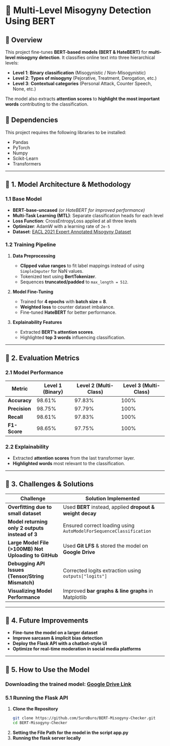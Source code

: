 # 🚀 Multi-Level Misogyny Detection Using BERT

## 📌 Overview
This project fine-tunes **BERT-based models (BERT & HateBERT)** for **multi-level misogyny detection**. It classifies online text into three hierarchical levels:  
- **Level 1**: **Binary classification** (Misogynistic / Non-Misogynistic)  
- **Level 2**: **Types of misogyny** (Pejorative, Treatment, Derogation, etc.)  
- **Level 3**: **Contextual categories** (Personal Attack, Counter Speech, None, etc.)  

The model also extracts **attention scores** to **highlight the most important words** contributing to the classification.  

## 📌 Dependencies
This project requires the following libraries to be installed:
- Pandas
- PyTorch
- Numpy
- Scikit-Learn
- Transformers

---

## 📌 1. Model Architecture & Methodology

### **1.1 Base Model**
- **BERT-base-uncased** *(or HateBERT for improved performance)*
- **Multi-Task Learning (MTL)**: Separate classification heads for each level
- **Loss Function**: CrossEntropyLoss applied at all three levels
- **Optimizer**: AdamW with a learning rate of `2e-5`
- **Dataset**: [EACL 2021 Expert Annotated Misogyny Dataset](https://aclanthology.org/2021.eacl-main.114.pdf)

### **1.2 Training Pipeline**
1. **Data Preprocessing**  
   - **Clipped value ranges** to fit label mappings instead of using `SimpleImputer` for NaN values.
   - Tokenized text using **BertTokenizer**.
   - Sequences **truncated/padded** to `max_length = 512`.
   
2. **Model Fine-Tuning**  
   - Trained for **4 epochs** with **batch size = 8**.
   - **Weighted loss** to counter dataset imbalance.
   - Fine-tuned **HateBERT** for better performance.

3. **Explainability Features**  
   - Extracted **BERT’s attention scores**.
   - Highlighted **top 3 words** influencing classification.  
   

---

## 📌 2. Evaluation Metrics

### **2.1 Model Performance**
| **Metric**   | **Level 1 (Binary)** | **Level 2 (Multi-Class)** | **Level 3 (Multi-Class)** |
|-------------|----------------------|---------------------------|---------------------------|
| **Accuracy** | 98.61%               | 97.83%                    | 100%                      |
| **Precision** | 98.75%               | 97.79%                    | 100%                      |
| **Recall** | 98.61%               | 97.83%                    | 100%                      |
| **F1-Score** | 98.65%               | 97.75%                    | 100%                      |

### **2.2 Explainability**
- Extracted **attention scores** from the last transformer layer.
- **Highlighted words** most relevant to the classification.


---

## 📌 3. Challenges & Solutions
| **Challenge** | **Solution Implemented** |
|--------------|--------------------------|
| **Overfitting due to small dataset** | Used **BERT** instead, applied **dropout & weight decay** |
| **Model returning only 2 outputs instead of 3** | Ensured correct loading using `AutoModelForSequenceClassification` |
| **Large Model File (>100MB) Not Uploading to GitHub** | Used **Git LFS** & stored the model on **Google Drive** |
| **Debugging API Issues (Tensor/String Mismatch)** | Corrected logits extraction using `outputs["logits"]` |
| **Visualizing Model Performance** | Improved **bar graphs & line graphs** in Matplotlib |

---

## 📌 4. Future Improvements
- **Fine-tune the model on a larger dataset**
- **Improve sarcasm & implicit bias detection**
- **Deploy the Flask API with a chatbot-style UI**
- **Optimize for real-time moderation in social media platforms**

---

## 📌 5. How to Use the Model

### Downloading the trained model: [Google Drive Link](https://drive.google.com/drive/folders/1pn04bhOr_pk7BUy-BIjO_eY4hh-KbX6E?usp=sharing)

### **5.1 Running the Flask API**
1. **Clone the Repository**
   ```sh
   git clone https://github.com/SuroBuro/BERT-Misogyny-Checker.git
   cd BERT-Misogyny-Checker
2. **Setting the File Path for the model in the script app.py**
3. **Running the flask server locally**
